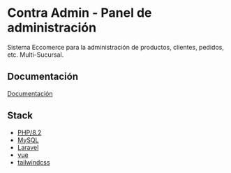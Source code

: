 # Contra Admin - Panel de administración
Sistema Eccomerce para la administración de productos, clientes, pedidos, etc.
Multi-Sucursal.

## Documentación
[Documentación](doc/readme.md)

## Stack

- [PHP/8.2](https://www.php.net/)
- [MySQL](https://www.mysql.com/)
- [Laravel](https://laravel.com/)
- [vue](https://vuejs.org/)
- [tailwindcss](https://tailwindcss.com/)
 